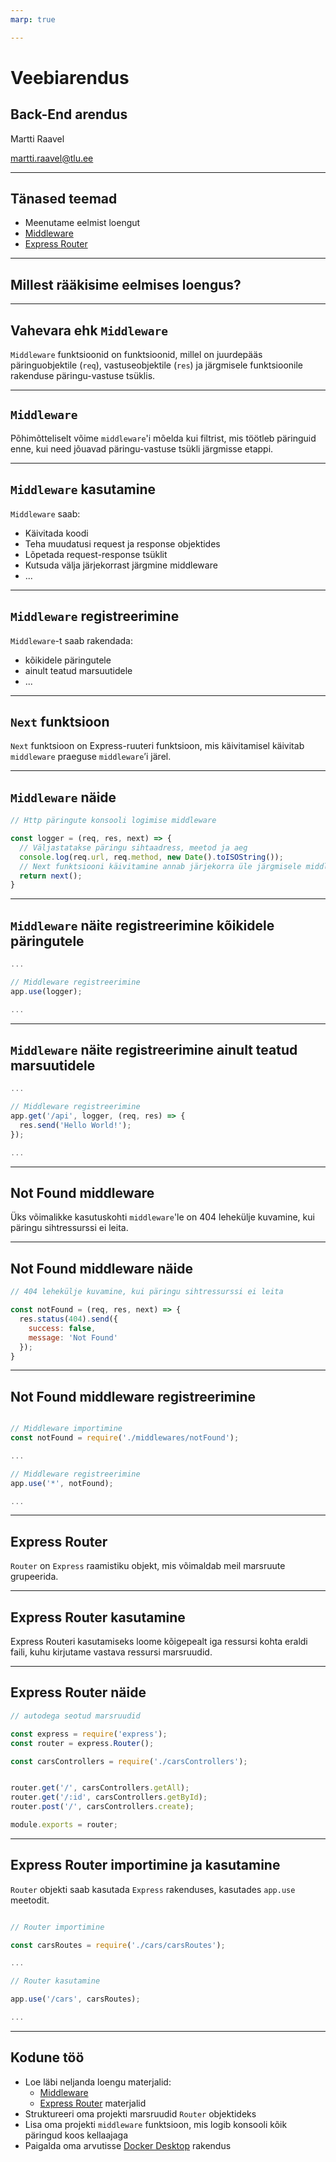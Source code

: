 ```yaml
---
marp: true

---
```

# Veebiarendus

## Back-End arendus

Martti Raavel

<martti.raavel@tlu.ee>

---

## Tänased teemad

- Meenutame eelmist loengut
- [Middleware](../../../Subjects/Back-End-Frameworks/Topics/Middleware/README.md)
- [Express Router](../../../Subjects/Back-End-Frameworks/Topics/Routes/README.md)

---

## Millest rääkisime eelmises loengus?

---

## Vahevara ehk `Middleware`

`Middleware` funktsioonid on funktsioonid, millel on juurdepääs päringuobjektile (`req`), vastuseobjektile (`res`) ja järgmisele funktsioonile rakenduse päringu-vastuse tsüklis.

---

## `Middleware`

Põhimõtteliselt võime `middleware`'i mõelda kui filtrist, mis töötleb päringuid enne, kui need jõuavad päringu-vastuse tsükli järgmisse etappi.

---

## `Middleware` kasutamine

`Middleware` saab:

- Käivitada koodi
- Teha muudatusi request ja response objektides
- Lõpetada request-response tsüklit
- Kutsuda välja järjekorrast järgmine middleware
- ...

---

## `Middleware` registreerimine

`Middleware`-t saab rakendada:

- kõikidele päringutele
- ainult teatud marsuutidele
- ...

---

## `Next` funktsioon

`Next` funktsioon on Express-ruuteri funktsioon, mis käivitamisel käivitab `middleware` praeguse `middleware`’i järel.

---

## `Middleware` näide

```javascript
// Http päringute konsooli logimise middleware

const logger = (req, res, next) => {
  // Väljastatakse päringu sihtaadress, meetod ja aeg
  console.log(req.url, req.method, new Date().toISOString());
  // Next funktsiooni käivitamine annab järjekorra üle järgmisele middleware'le
  return next();
}
```

---

## `Middleware` näite registreerimine kõikidele päringutele

```javascript
...

// Middleware registreerimine
app.use(logger);

...
```

---

## `Middleware` näite registreerimine ainult teatud marsuutidele

```javascript
...

// Middleware registreerimine
app.get('/api', logger, (req, res) => {
  res.send('Hello World!');
});

...
```

---

## Not Found middleware

Üks võimalikke kasutuskohti `middleware`'le on 404 lehekülje kuvamine, kui päringu sihtressurssi ei leita.

---

## Not Found middleware näide

```javascript
// 404 lehekülje kuvamine, kui päringu sihtressurssi ei leita

const notFound = (req, res, next) => {
  res.status(404).send({
    success: false,
    message: 'Not Found'
  });
}
```

---

## Not Found middleware registreerimine

```javascript

// Middleware importimine
const notFound = require('./middlewares/notFound');

...

// Middleware registreerimine
app.use('*', notFound);

...
```

---

## Express Router

`Router` on `Express` raamistiku objekt, mis võimaldab meil marsruute grupeerida.

---

## Express Router kasutamine

Express Routeri kasutamiseks loome kõigepealt iga ressursi kohta eraldi faili, kuhu kirjutame vastava ressursi marsruudid.

---

## Express Router näide

```javascript
// autodega seotud marsruudid

const express = require('express');
const router = express.Router();

const carsControllers = require('./carsControllers');


router.get('/', carsControllers.getAll);
router.get('/:id', carsControllers.getById);
router.post('/', carsControllers.create);

module.exports = router;
```

---

## Express Router importimine ja kasutamine

`Router` objekti saab kasutada `Express` rakenduses, kasutades `app.use` meetodit.

```javascript

// Router importimine

const carsRoutes = require('./cars/carsRoutes');

...

// Router kasutamine

app.use('/cars', carsRoutes);

...
```

---

## Kodune töö

- Loe läbi neljanda loengu materjalid:
  - [Middleware](https://github.com/HK-Mikrokraadid/Veebiarendus/blob/main/Subjects/Back-End-Frameworks/Topics/Middleware/README.md)
  - [Express Router](https://github.com/HK-Mikrokraadid/Veebiarendus/blob/main/Subjects/Back-End-Frameworks/Topics/Routes/README.md) materjalid
- Struktureeri oma projekti marsruudid `Router` objektideks
- Lisa oma projekti `middleware` funktsioon, mis logib konsooli kõik päringud koos kellaajaga
- Paigalda oma arvutisse [Docker Desktop](https://www.docker.com/products/docker-desktop/) rakendus
